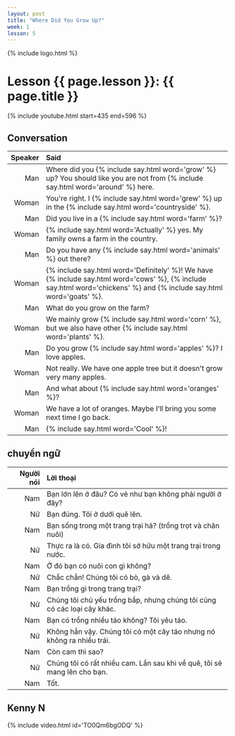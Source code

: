 ```yaml
---
layout: post
title: "Where Did You Grow Up?"
week: 1
lesson: 5
---
```


{% include logo.html %}

# Lesson {{ page.lesson }}: {{ page.title }}

{% include youtube.html start=435 end=596 %}

## Conversation

Speaker | Said
---: | :---
Man | Where did you {% include say.html word='grow' %} up? You should like you are not from {% include say.html word='around' %} here.
Woman | You're right. I {% include say.html word='grew' %} up in the {% include say.html word='countryside' %}.
Man | Did you live in a {% include say.html word='farm' %}?
Woman | {% include say.html word='Actually' %} yes. My family owns a farm in the country.
Man | Do you have any {% include say.html word='animals' %} out there?
Woman | {% include say.html word='Definitely' %}! We have {% include say.html word='cows' %}, {% include say.html word='chickens' %} and {% include say.html word='goats' %}.
Man | What do you grow on the farm?
Woman | We mainly grow {% include say.html word='corn' %}, but we also have other {% include say.html word='plants' %}.
Man | Do you grow {% include say.html word='apples' %}? I love apples.
Woman | Not really. We have one apple tree but it doesn't grow very many apples.
Man | And what about {% include say.html word='oranges' %}?
Woman | We have a lot of oranges. Maybe I'll bring you some next time I go back.
Man | {% include say.html word='Cool' %}!

## chuyển ngữ

Người nói | Lời thoại
---: | :---
Nam | Bạn lớn lên ở đâu? Có vẻ như bạn không phải người ở đây?
Nữ | Bạn đúng. Tôi ở dưới quê lên.
Nam | Bạn sống trong một trang trại hả? (trồng trọt và chăn nuôi)
Nữ | Thực ra là có. Gia đình tôi sở hữu một trang trại trong nước.
Nam | Ở đó bạn có nuôi con gì không?
Nữ | Chắc chắn! Chúng tôi có bò, gà và dê.
Nam | Bạn trồng gì trong trang trại?
Nữ | Chúng tôi chủ yếu trồng bắp, nhưng chúng tôi cũng có các loại cây khác.
Nam | Bạn có trồng nhiều táo không? Tôi yêu táo.
Nữ | Không hẳn vậy. Chúng tôi có một cây táo nhưng nó không ra nhiều trái.
Nam | Còn cam thì sao?
Nữ | Chúng tôi có rất nhiều cam. Lần sau khi về quê, tôi sẽ mang lên cho bạn.
Nam | Tốt.

## Kenny N

{% include video.html id='TO0Qm6bgODQ' %}